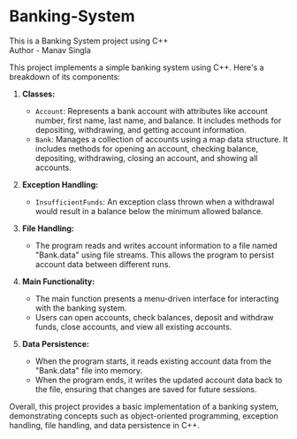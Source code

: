 # Banking-System
This is a Banking System project using C++
<br>
Author - Manav Singla 

This project implements a simple banking system using C++. Here's a breakdown of its components:

1. **Classes:**
   - `Account`: Represents a bank account with attributes like account number, first name, last name, and balance. It includes methods for depositing, withdrawing, and getting account information.
   - `Bank`: Manages a collection of accounts using a map data structure. It includes methods for opening an account, checking balance, depositing, withdrawing, closing an account, and showing all accounts.

2. **Exception Handling:**
   - `InsufficientFunds`: An exception class thrown when a withdrawal would result in a balance below the minimum allowed balance.

3. **File Handling:**
   - The program reads and writes account information to a file named "Bank.data" using file streams. This allows the program to persist account data between different runs.

4. **Main Functionality:**
   - The main function presents a menu-driven interface for interacting with the banking system.
   - Users can open accounts, check balances, deposit and withdraw funds, close accounts, and view all existing accounts.

5. **Data Persistence:**
   - When the program starts, it reads existing account data from the "Bank.data" file into memory.
   - When the program ends, it writes the updated account data back to the file, ensuring that changes are saved for future sessions.

Overall, this project provides a basic implementation of a banking system, demonstrating concepts such as object-oriented programming, exception handling, file handling, and data persistence in C++.

